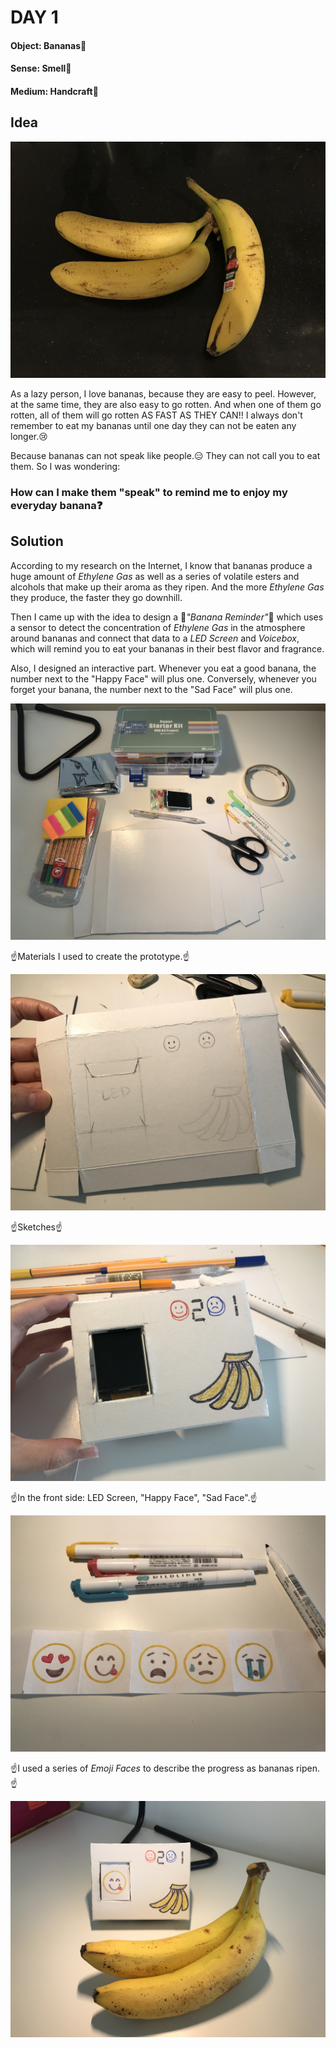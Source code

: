 # DAY 1

#### Object: Bananas:banana:

#### Sense: Smell:nose:

#### Medium: Handcraft:straight_ruler:

## Idea

![Img](pics/Day-1/pic-1.jpg)

As a lazy person, I love bananas, because they are easy to peel. However, at the same time, they are also easy to go rotten. And when one of them go rotten, all of them will go rotten AS FAST AS THEY CAN!! I always don't remember to eat my bananas until one day they can not be eaten any longer.:cry:

Because bananas can not speak like people.:expressionless: They can not call you to eat them. So I was wondering:

### How can I make them "speak" to remind me to enjoy my everyday banana:question:

## Solution

According to my research on the Internet, I know that bananas produce a huge amount of *Ethylene Gas* as well as a series of volatile esters and alcohols that make up their aroma as they ripen. And the more *Ethylene Gas* they produce, the faster they go downhill.

Then I came up with the idea to design a :memo:*"Banana Reminder"*:memo: which uses a sensor to detect the concentration of *Ethylene Gas* in the atmosphere around bananas and connect that data to a *LED Screen* and *Voicebox*, which will remind you to eat your bananas in their best flavor and fragrance.

Also, I designed an interactive part. Whenever you eat a good banana, the number next to the "Happy Face" will plus one. Conversely, whenever you forget your banana, the number next to the "Sad Face" will plus one.

![Img](pics/Day-1/pic-2.jpg)

:point_up:Materials I used to create the prototype.:point_up:

![Img](pics/Day-1/pic-3.jpg)

:point_up:Sketches:point_up:

![Img](pics/Day-1/pic-4.jpg)

:point_up:In the front side: LED Screen, "Happy Face", "Sad Face".:point_up:

![Img](pics/Day-1/pic-5.jpg)

:point_up:I used a series of *Emoji Faces* to describe the progress as bananas ripen.:point_up:

![Img](pics/Day-1/pic-6.jpg)
